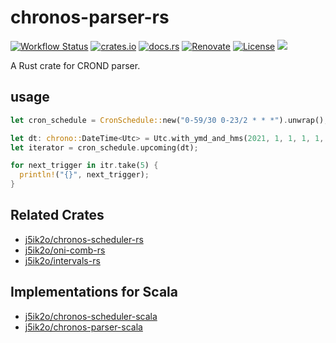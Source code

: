 # chronos-parser-rs

[![Workflow Status](https://github.com/j5ik2o/chronos-parser-rs/workflows/ci/badge.svg)](https://github.com/j5ik2o/chronos-parser-rs/actions?query=workflow%3A%22ci%22)
[![crates.io](https://img.shields.io/crates/v/chronos-parser-rs.svg)](https://crates.io/crates/chronos-parser-rs)
[![docs.rs](https://docs.rs/chronos-parser-rs/badge.svg)](https://docs.rs/chronos-parser-rs)
[![Renovate](https://img.shields.io/badge/renovate-enabled-brightgreen.svg)](https://renovatebot.com)
[![License](https://img.shields.io/badge/License-MIT-blue.svg)](https://opensource.org/licenses/MIT)
[![](https://tokei.rs/b1/github/j5ik2o/chronos-parser-rs)](https://github.com/XAMPPRocky/tokei)

A Rust crate for CROND parser.

## usage

```rust
let cron_schedule = CronSchedule::new("0-59/30 0-23/2 * * *").unwrap();

let dt: chrono::DateTime<Utc> = Utc.with_ymd_and_hms(2021, 1, 1, 1, 1, 0).unwrap();
let iterator = cron_schedule.upcoming(dt);

for next_trigger in itr.take(5) {
  println!("{}", next_trigger);
}
```

## Related Crates

- [j5ik2o/chronos-scheduler-rs](https://github.com/j5ik2o/chronos-scheduler-rs)
- [j5ik2o/oni-comb-rs](https://github.com/j5ik2o/oni-comb-rs)
- [j5ik2o/intervals-rs](https://github.com/j5ik2o/intervals-rs)

## Implementations for Scala

- [j5ik2o/chronos-scheduler-scala](https://github.com/j5ik2o/chronos-scheduler-scala)
- [j5ik2o/chronos-parser-scala](https://github.com/j5ik2o/chronos-parser-scala)
